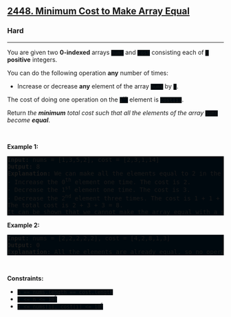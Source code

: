 <h2><a href="https://leetcode.com/problems/minimum-cost-to-make-array-equal/">2448. Minimum Cost to Make Array Equal</a></h2><h3>Hard</h3><hr><div><p>You are given two <strong>0-indexed</strong> arrays <code style="background: rgb(0, 9, 15) !important;">nums</code> and <code style="background: rgb(0, 9, 15) !important;">cost</code> consisting each of <code style="background: rgb(0, 9, 15) !important;">n</code> <strong>positive</strong> integers.</p>

<p>You can do the following operation <strong>any</strong> number of times:</p>

<ul>
	<li>Increase or decrease <strong>any</strong> element of the array <code style="background: rgb(0, 9, 15) !important;">nums</code> by <code style="background: rgb(0, 9, 15) !important;">1</code>.</li>
</ul>

<p>The cost of doing one operation on the <code style="background: rgb(0, 9, 15) !important;">i<sup>th</sup></code> element is <code style="background: rgb(0, 9, 15) !important;">cost[i]</code>.</p>

<p>Return <em>the <strong>minimum</strong> total cost such that all the elements of the array </em><code style="background: rgb(0, 9, 15) !important;">nums</code><em> become <strong>equal</strong></em>.</p>

<p>&nbsp;</p>
<p><strong class="example">Example 1:</strong></p>

<pre style="background: rgb(0, 9, 15) !important;"><strong>Input:</strong> nums = [1,3,5,2], cost = [2,3,1,14]
<strong>Output:</strong> 8
<strong>Explanation:</strong> We can make all the elements equal to 2 in the following way:
- Increase the 0<sup>th</sup> element one time. The cost is 2.
- Decrease the 1<sup><span style="font-size: 10.8333px;">st</span></sup> element one time. The cost is 3.
- Decrease the 2<sup>nd</sup> element three times. The cost is 1 + 1 + 1 = 3.
The total cost is 2 + 3 + 3 = 8.
It can be shown that we cannot make the array equal with a smaller cost.
</pre>

<p><strong class="example">Example 2:</strong></p>

<pre style="background: rgb(0, 9, 15) !important;"><strong>Input:</strong> nums = [2,2,2,2,2], cost = [4,2,8,1,3]
<strong>Output:</strong> 0
<strong>Explanation:</strong> All the elements are already equal, so no operations are needed.
</pre>

<p>&nbsp;</p>
<p><strong>Constraints:</strong></p>

<ul>
	<li><code style="background: rgb(0, 9, 15) !important;">n == nums.length == cost.length</code></li>
	<li><code style="background: rgb(0, 9, 15) !important;">1 &lt;= n &lt;= 10<sup>5</sup></code></li>
	<li><code style="background: rgb(0, 9, 15) !important;">1 &lt;= nums[i], cost[i] &lt;= 10<sup>6</sup></code></li>
</ul>
</div>
